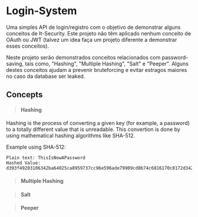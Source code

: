 # Login-System

Uma simples API de login/registro com o objetivo de demonstrar alguns conceitos de It-Security. Este projeto não têm aplicado nenhum conceito de OAuth ou JWT (talvez um idea faça um projeto diferente a demonstrar esses conceitos).

Neste projeto serão demonstrados conceitos relacionados com password-saving, tais como, "Hashing", "Multiple Hashing", "Salt" e "Peeper". Alguns destes conceitos ajudam a prevenir bruteforcing e evitar estragos maiores no caso da database ser leaked.

## Concepts

> #### Hashing

Hashing is the process of converting a given key (for example, a password) to a totally different value that is unreadable. This convertion is done by using mathematical hashing algorithms like SHA-512.

Example using SHA-512:

    Plain text: ThisIsNowAPassword
    Hashed Value: d393f49203106342ba64025ca8959737cc96e596ade79909cd8b74c6816170c8172d3422d114cfe8c528e9f934800db43c0c19c423227a5ca516de5f230d27a8

> #### Multiple Hashing

> #### Salt

> #### Peeper


